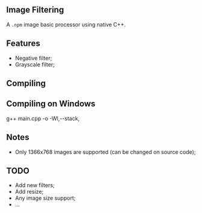 ## Image Filtering

A ```.npm``` image basic processor using native C++.

## Features

 - Negative filter;
 - Grayscale filter;
 
## Compiling

Compiling on Windows
----------------------
g++ main.cpp -o <name> -Wl,--stack,<size in bytes>

## Notes
 - Only 1366x768 images are supported (can be changed on source code);

## TODO

 - Add new filters;
 - Add resize;
 - Any image size support;
 - ...
